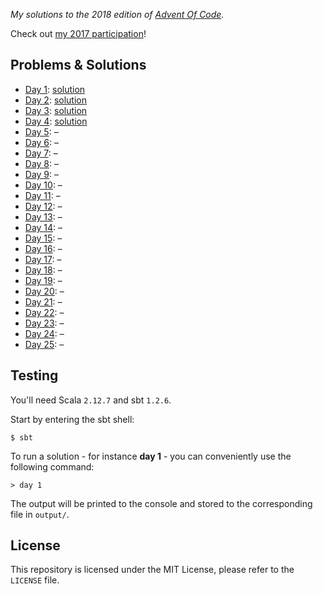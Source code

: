 _My solutions to the 2018 edition of [Advent Of Code](https://adventofcode.com)._

Check out [my 2017 participation](https://github.com/FlorianCassayre/AdventOfCode-2017)!


## Problems & Solutions

* [Day 1](https://adventofcode.com/2018/day/1): [solution](https://github.com/FlorianCassayre/AdventOfCode-2018/blob/master/src/main/scala/adventofcode/solutions/Day01.scala)
* [Day 2](https://adventofcode.com/2018/day/2): [solution](https://github.com/FlorianCassayre/AdventOfCode-2018/blob/master/src/main/scala/adventofcode/solutions/Day02.scala)
* [Day 3](https://adventofcode.com/2018/day/3): [solution](https://github.com/FlorianCassayre/AdventOfCode-2018/blob/master/src/main/scala/adventofcode/solutions/Day03.scala)
* [Day 4](https://adventofcode.com/2018/day/4): [solution](https://github.com/FlorianCassayre/AdventOfCode-2018/blob/master/src/main/scala/adventofcode/solutions/Day04.scala)
* [Day 5](https://adventofcode.com/2018/day/5): –[](https://github.com/FlorianCassayre/AdventOfCode-2018/blob/master/src/main/scala/adventofcode/solutions/Day05.scala)
* [Day 6](https://adventofcode.com/2018/day/6): –[](https://github.com/FlorianCassayre/AdventOfCode-2018/blob/master/src/main/scala/adventofcode/solutions/Day06.scala)
* [Day 7](https://adventofcode.com/2018/day/7): –[](https://github.com/FlorianCassayre/AdventOfCode-2018/blob/master/src/main/scala/adventofcode/solutions/Day07.scala)
* [Day 8](https://adventofcode.com/2018/day/8): –[](https://github.com/FlorianCassayre/AdventOfCode-2018/blob/master/src/main/scala/adventofcode/solutions/Day08.scala)
* [Day 9](https://adventofcode.com/2018/day/9): –[](https://github.com/FlorianCassayre/AdventOfCode-2018/blob/master/src/main/scala/adventofcode/solutions/Day09.scala)
* [Day 10](https://adventofcode.com/2018/day/10): –[](https://github.com/FlorianCassayre/AdventOfCode-2018/blob/master/src/main/scala/adventofcode/solutions/Day10.scala)
* [Day 11](https://adventofcode.com/2018/day/11): –[](https://github.com/FlorianCassayre/AdventOfCode-2018/blob/master/src/main/scala/adventofcode/solutions/Day11.scala)
* [Day 12](https://adventofcode.com/2018/day/12): –[](https://github.com/FlorianCassayre/AdventOfCode-2018/blob/master/src/main/scala/adventofcode/solutions/Day12.scala)
* [Day 13](https://adventofcode.com/2018/day/13): –[](https://github.com/FlorianCassayre/AdventOfCode-2018/blob/master/src/main/scala/adventofcode/solutions/Day13.scala)
* [Day 14](https://adventofcode.com/2018/day/14): –[](https://github.com/FlorianCassayre/AdventOfCode-2018/blob/master/src/main/scala/adventofcode/solutions/Day14.scala)
* [Day 15](https://adventofcode.com/2018/day/15): –[](https://github.com/FlorianCassayre/AdventOfCode-2018/blob/master/src/main/scala/adventofcode/solutions/Day15.scala)
* [Day 16](https://adventofcode.com/2018/day/16): –[](https://github.com/FlorianCassayre/AdventOfCode-2018/blob/master/src/main/scala/adventofcode/solutions/Day16.scala)
* [Day 17](https://adventofcode.com/2018/day/17): –[](https://github.com/FlorianCassayre/AdventOfCode-2018/blob/master/src/main/scala/adventofcode/solutions/Day17.scala)
* [Day 18](https://adventofcode.com/2018/day/18): –[](https://github.com/FlorianCassayre/AdventOfCode-2018/blob/master/src/main/scala/adventofcode/solutions/Day18.scala)
* [Day 19](https://adventofcode.com/2018/day/19): –[](https://github.com/FlorianCassayre/AdventOfCode-2018/blob/master/src/main/scala/adventofcode/solutions/Day19.scala)
* [Day 20](https://adventofcode.com/2018/day/20): –[](https://github.com/FlorianCassayre/AdventOfCode-2018/blob/master/src/main/scala/adventofcode/solutions/Day20.scala)
* [Day 21](https://adventofcode.com/2018/day/21): –[](https://github.com/FlorianCassayre/AdventOfCode-2018/blob/master/src/main/scala/adventofcode/solutions/Day21.scala)
* [Day 22](https://adventofcode.com/2018/day/22): –[](https://github.com/FlorianCassayre/AdventOfCode-2018/blob/master/src/main/scala/adventofcode/solutions/Day22.scala)
* [Day 23](https://adventofcode.com/2018/day/23): –[](https://github.com/FlorianCassayre/AdventOfCode-2018/blob/master/src/main/scala/adventofcode/solutions/Day23.scala)
* [Day 24](https://adventofcode.com/2018/day/24): –[](https://github.com/FlorianCassayre/AdventOfCode-2018/blob/master/src/main/scala/adventofcode/solutions/Day24.scala)
* [Day 25](https://adventofcode.com/2018/day/25): –[](https://github.com/FlorianCassayre/AdventOfCode-2018/blob/master/src/main/scala/adventofcode/solutions/Day25.scala)


## Testing

You'll need Scala `2.12.7` and sbt `1.2.6`.

Start by entering the sbt shell:
```
$ sbt
```

To run a solution - for instance **day 1** - you can conveniently use the following command:
```
> day 1
```

The output will be printed to the console and stored to the corresponding file in `output/`.


## License

This repository is licensed under the MIT License, please refer to the `LICENSE` file.